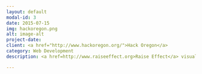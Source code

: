 ```yaml
---
layout: default
modal-id: 3
date: 2015-07-15
img: hackoregon.png
alt: image-alt
project-date:
client: <a href="http://www.hackoregon.org/">Hack Oregon</a>
category: Web Development
description: <a href=http://www.raiseeffect.org>Raise Effect</a> visualized how changing Oregon's minimum wage would impact families. Raise Effect informed the legislature's decision to implement a tiered minimum wage for different parts of the state. Built with the Job Economy team, using React, Leaflet.js, Mapbox, D3, Flask, Postgres.

---
```

